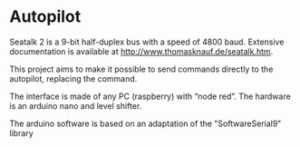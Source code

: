 # Autopilot

Seatalk 2 is a 9-bit half-duplex bus with a speed of 4800 baud.
Extensive documentation is available at http://www.thomasknauf.de/seatalk.htm.

This project aims to make it possible to send commands directly to the autopilot, replacing the command.

The interface is made of any PC (raspberry) with “node red”. The hardware is an arduino nano and level shifter.

The arduino software is based on an adaptation of the "SoftwareSerial9" library
